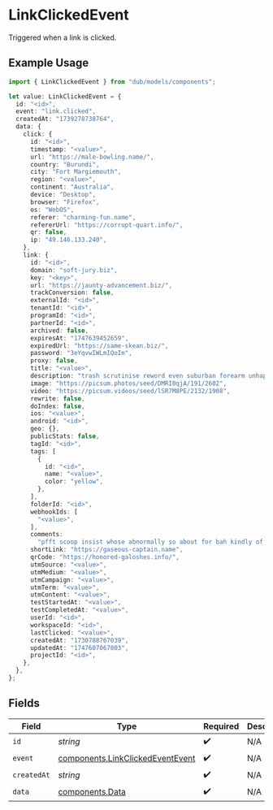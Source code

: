 # LinkClickedEvent

Triggered when a link is clicked.

## Example Usage

```typescript
import { LinkClickedEvent } from "dub/models/components";

let value: LinkClickedEvent = {
  id: "<id>",
  event: "link.clicked",
  createdAt: "1739278738764",
  data: {
    click: {
      id: "<id>",
      timestamp: "<value>",
      url: "https://male-bowling.name/",
      country: "Burundi",
      city: "Fort Margiemouth",
      region: "<value>",
      continent: "Australia",
      device: "Desktop",
      browser: "Firefox",
      os: "WebOS",
      referer: "charming-fun.name",
      refererUrl: "https://corrupt-quart.info/",
      qr: false,
      ip: "49.146.133.240",
    },
    link: {
      id: "<id>",
      domain: "soft-jury.biz",
      key: "<key>",
      url: "https://jaunty-advancement.biz/",
      trackConversion: false,
      externalId: "<id>",
      tenantId: "<id>",
      programId: "<id>",
      partnerId: "<id>",
      archived: false,
      expiresAt: "1747639452659",
      expiredUrl: "https://same-skean.biz/",
      password: "3eYqvwIWLmIQoIm",
      proxy: false,
      title: "<value>",
      description: "trash scrutinise reword even suburban forearm unhappy or",
      image: "https://picsum.photos/seed/DMRI0qjA/191/2602",
      video: "https://picsum.videos/seed/lSR7M8PE/2132/1908",
      rewrite: false,
      doIndex: false,
      ios: "<value>",
      android: "<id>",
      geo: {},
      publicStats: false,
      tagId: "<id>",
      tags: [
        {
          id: "<id>",
          name: "<value>",
          color: "yellow",
        },
      ],
      folderId: "<id>",
      webhookIds: [
        "<value>",
      ],
      comments:
        "pfft scoop insist whose abnormally so about for bah kindly of as",
      shortLink: "https://gaseous-captain.name",
      qrCode: "https://honored-galoshes.info/",
      utmSource: "<value>",
      utmMedium: "<value>",
      utmCampaign: "<value>",
      utmTerm: "<value>",
      utmContent: "<value>",
      testStartedAt: "<value>",
      testCompletedAt: "<value>",
      userId: "<id>",
      workspaceId: "<id>",
      lastClicked: "<value>",
      createdAt: "1730788767039",
      updatedAt: "1747607067003",
      projectId: "<id>",
    },
  },
};
```

## Fields

| Field                                                                                | Type                                                                                 | Required                                                                             | Description                                                                          |
| ------------------------------------------------------------------------------------ | ------------------------------------------------------------------------------------ | ------------------------------------------------------------------------------------ | ------------------------------------------------------------------------------------ |
| `id`                                                                                 | *string*                                                                             | :heavy_check_mark:                                                                   | N/A                                                                                  |
| `event`                                                                              | [components.LinkClickedEventEvent](../../models/components/linkclickedeventevent.md) | :heavy_check_mark:                                                                   | N/A                                                                                  |
| `createdAt`                                                                          | *string*                                                                             | :heavy_check_mark:                                                                   | N/A                                                                                  |
| `data`                                                                               | [components.Data](../../models/components/data.md)                                   | :heavy_check_mark:                                                                   | N/A                                                                                  |
